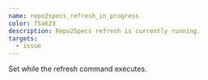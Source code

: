 ```yaml
---
name: repo2specs_refresh_in_progress
color: f5a623
description: Repo2Specs refresh is currently running.
targets:
  - issue
---
```


Set while the refresh command executes.


